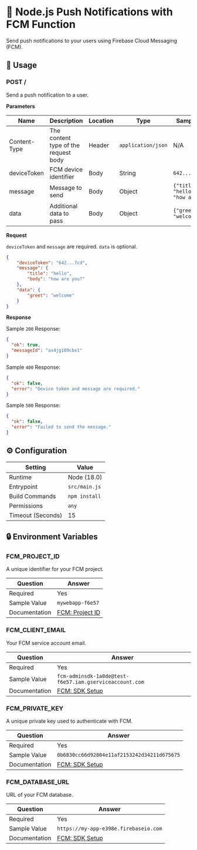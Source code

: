 # 🔔 Node.js Push Notifications with FCM Function

Send push notifications to your users using Firebase Cloud Messaging (FCM).

## 🧰 Usage

### POST /

Send a push notification to a user.

**Parameters**

| Name         | Description                          | Location | Type               | Sample Value   |
| ------------ | ------------------------------------ | -------- | ------------------ | -------------- |
| Content-Type | The content type of the request body | Header   | `application/json` | N/A            |
| deviceToken  | FCM device identifier                | Body     | String             | `642...7cd`    |
| message      | Message to send                      | Body     | Object             | `{"title": "hello","body": "how are you?"}` |
| data      | Additional data to pass                         | Body     | Object             | `{"greet": "welcome"}` |

**Request**

`deviceToken` and `message` are required. `data` is optional.


```json
{
    "deviceToken": "642...7cd",
    "message": {
        "title": "hello",
        "body": "how are you?"
    },
    "data": {
        "greet": "welcome" 
    }    
}
```


**Response**

Sample `200` Response:

```json
{
  "ok": true,
  "messageId": "as4jg109cbe1"
}
```

Sample `400` Response:

```json
{
  "ok": false,
  "error": "Device token and message are required."
}
```

Sample `500` Response:

```json
{
  "ok": false,
  "error": "Failed to send the message."
}
```

## ⚙️ Configuration

| Setting           | Value         |
| ----------------- | ------------- |
| Runtime           | Node (18.0)   |
| Entrypoint        | `src/main.js` |
| Build Commands    | `npm install` |
| Permissions       | `any`         |
| Timeout (Seconds) | 15            |

## 🔒 Environment Variables

### FCM_PROJECT_ID

A unique identifier for your FCM project.

| Question      | Answer                                                                             |
| ------------- | ---------------------------------------------------------------------------------- |
| Required      | Yes                                                                                |
| Sample Value  | `mywebapp-f6e57`                                                                   |
| Documentation | [FCM: Project ID](https://firebase.google.com/docs/projects/learn-more#project-id) |

### FCM_CLIENT_EMAIL

Your FCM service account email.

| Question      | Answer                                                                                                       |
| ------------- | ------------------------------------------------------------------------------------------------------------ |
| Required      | Yes                                                                                                          |
| Sample Value  | `fcm-adminsdk-1a0de@test-f6e57.iam.gserviceaccount.com`                                                      |
| Documentation | [FCM: SDK Setup](https://firebase.google.com/docs/admin/setup#initialize_the_sdk_in_non-google_environments) |

### FCM_PRIVATE_KEY

A unique private key used to authenticate with FCM.

| Question      | Answer                                                                                                       |
| ------------- | ------------------------------------------------------------------------------------------------------------ |
| Required      | Yes                                                                                                          |
| Sample Value  | `0b6830cc66d92804e11af2153242d34211d675675`                                                                  |
| Documentation | [FCM: SDK Setup](https://firebase.google.com/docs/admin/setup#initialize_the_sdk_in_non-google_environments) |

### FCM_DATABASE_URL

URL of your FCM database.

| Question      | Answer                                                                                                       |
| ------------- | ------------------------------------------------------------------------------------------------------------ |
| Required      | Yes                                                                                                          |
| Sample Value  | `https://my-app-e398e.firebaseio.com`                                                                        |
| Documentation | [FCM: SDK Setup](https://firebase.google.com/docs/admin/setup#initialize_the_sdk_in_non-google_environments) |
